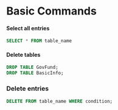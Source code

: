 # Basic Commands

#### Select all entries
```sql
SELECT * FROM table_name
```
#### Delete tables
```sql
DROP TABLE GovFund;
DROP TABLE BasicInfo;
```

### Delete entries
```sql
DELETE FROM table_name WHERE condition;
```